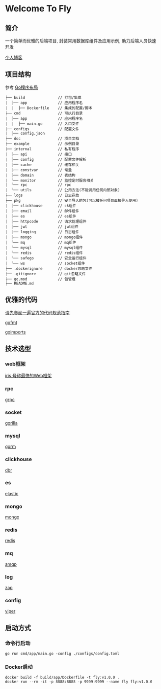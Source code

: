 # Welcome To Fly

## 简介

一个简单而优雅的后端项目, 封装常用数据库组件及应用示例, 助力后端人员快速开发

[个人博客](https://blog.csdn.net/ywdhzxf/)

## 项目结构

参考 [Go程序布局](https://github.com/golang-standards/project-layout/blob/master/README_zh.md)

```
├── build               // 打包/集成
|  ├── app              // 应用程序名
|  |  ├── Dockerfile    // 集成的配置/脚本
├── cmd                 // 可执行目录
|  ├── app              // 应用程序名
|  |  ├── main.go       // 入口文件
├── configs             // 配置文件
|  ├── config.json      
├── doc                 // 项目文档
├── example             // 示例目录
├── internal            // 私有程序
|  ├── api              // 接口
|  ├── config           // 配置文件解析
|  ├── cache            // 缓存相关
|  ├── constvar         // 常量
|  ├── domain           // 表结构
|  └── monitor          // 监控定时服务相关
|  └── rpc              // rpc
|  └── utils            // 公用方法(不能调用任何内部对象)
├── logs                // 日志存放
├── pkg                 // 安全导入的包(可以被任何项目直接导入使用)
|  ├── clickhouse       // ck组件
|  ├── email            // 邮件组件
|  ├── es               // es组件
|  ├── httpcode         // 请求处理组件
|  ├── jwt              // jwt组件
|  ├── logging          // 日志组件
|  ├── mongo            // mongo组件
|  └── mq               // mq组件
|  └── mysql            // mysql组件
|  └── redis            // redis组件
|  └── safego           // 安全运行组件
|  └── ws               // socket组件
├── .dockerignore       // docker忽略文件    
├── .gitignore          // git忽略文件    
├── go.mod              // 包管理    
├── README.md
```

## 优雅的代码

[请先参阅一遍官方的代码规范指南](https://github.com/golang/go/wiki/CodeReviewComments)

[gofmt](https://golang.org/cmd/gofmt/)

[goimports](https://pkg.go.dev/golang.org/x/tools/cmd/goimports)

## 技术选型

### web框架

[iris 号称最快的Web框架](https://github.com/kataras/iris)

### rpc

[grpc](https://pkg.go.dev/google.golang.org/grpc)

### socket

[gorilla](https://github.com/gorilla/websocket)

### mysql

[gorm](https://gorm.io/)

### clickhouse

[dbr](https://github.com/mailru/dbr)

### es

[elastic](https://github.com/olivere/elastic/v6)

### mongo

[mongo](https://github.com/go-mgo/mgo/tree/v2)

### redis

[redis](https://github.com/go-redis/redis)

### mq

[amqp](https://github.com/streadway/amqp)

### log

[zap](https://pkg.go.dev/go.uber.org/zap)

### config

[viper](https://github.com/spf13/viper)

## 启动方式

### 命令行启动

```
go run cmd/app/main.go -config ./configs/config.toml
```

### Docker启动

```
docker build -f build/app/Dockerfile -t fly:v1.0.0 .
docker run --rm -it -p 8888:8888 -p 9999:9999 --name fly fly:v1.0.0
```